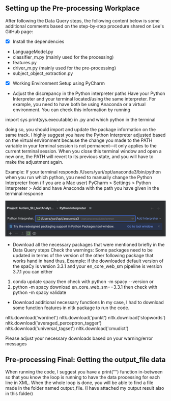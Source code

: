 ## Setting up the Pre-processing Workplace
After following the Data Query steps, the following content below is some additional comments based on the step-by-step procedure shared on Lee's GitHub page:

- [x] Install the dependencies
* LanguageModel.py
* classifier_m.py (mainly used for the processing)
* features.py
* driver_m.py (mainly used for the pre-processing)
* subject_object_extraction.py

- [x] Working Environment Setup using PyCharm
* Adjust the discrepancy in the Python interpreter paths 
Have your Python Interpreter and your terminal located/using the same  interpreter. For example, you need to have both be using Anaconda or a virtual environment.
You can check this information by running

import sys
print(sys.executable) in .py and
which python in the terminal

doing so, you should import and update the package information on the same track. I highly suggest you have the Python Interpreter adjusted based on the virtual environment because the change you made to the PATH variable in your terminal session is not permanent—it only applies to the current terminal session. When you close this terminal window and open a new one, the PATH will revert to its previous state, and you will have to make the adjustment again.

Example: If your terminal responds /Users/yuri/opt/anaconda3/bin/python when you run which python, you need to manually change the Python Interpreter from (if you are a Mac user) PyCharm > Settings > Python Interpreter > Add and have Anaconda with the path you have given in the terminal response

![](/Demo_Anaconda.png)

* Download all the necessary packages that were mentioned briefly in the Data Query steps
Check the warnings: Some packages need to be updated in terms of the version of the other following package that works hand in hand thus,
Example: if the downloaded default version of the spaCy is version 3.3.1 and your en_core_web_sm pipeline is version 3.7.1 you can either
1. conda update spacy then check with python -m spacy --version or
2. python -m spacy download en_core_web_sm==3.3.1 then check with python -m spacy validate

* Download additional necessary functions
In my case, I had to download some function features in nltk package to run the code.

nltk.download('wordnet')
nltk.download('punkt')
nltk.download('stopwords')
nltk.download('averaged_perceptron_tagger')
nltk.download('universal_tagset')
nltk.download('cmudict')

Please adjust your necessary downloads based on your warning/error messages

## Pre-processing Final: Getting the output_file data
When running the code, I suggest you have a print("") function in-between so that you know the loop is running to have the data processing for each line in XML. When the whole loop is done, you will be able to find a file made in the folder named output_file. (I have attached my output result also in this folder)
